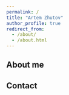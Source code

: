 ```yaml
---
permalink: /
title: "Artem Zhutov"
author_profile: true
redirect_from: 
  - /about/
  - /about.html
---
```


## About me


## Contact
